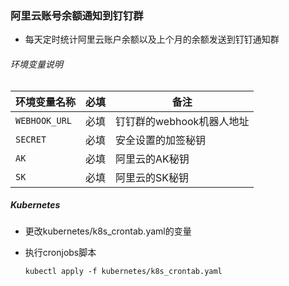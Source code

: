 ### 阿里云账号余额通知到钉钉群

- 每天定时统计阿里云账户余额以及上个月的余额发送到钉钉通知群


###### 环境变量说明

| 环境变量名称        | 必填   | 备注                                       |
| ----------------- | ------ | --------------------------|
| `WEBHOOK_URL`     | 必填    | 钉钉群的webhook机器人地址
| `SECRET`          | 必填    |  安全设置的加签秘钥        |
| `AK`              | 必填    |  阿里云的AK秘钥        |
| `SK`              | 必填    |  阿里云的SK秘钥  |

##### Kubernetes

- 更改kubernetes/k8s_crontab.yaml的变量

- 执行cronjobs脚本
    ```
    kubectl apply -f kubernetes/k8s_crontab.yaml
    ```
